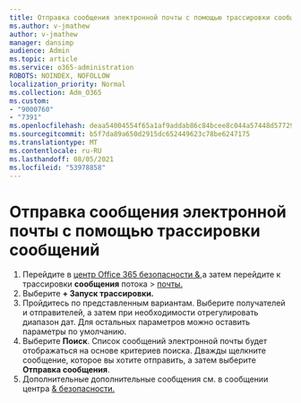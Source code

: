 ```yaml
---
title: Отправка сообщения электронной почты с помощью трассировки сообщений
ms.author: v-jmathew
author: v-jmathew
manager: dansimp
audience: Admin
ms.topic: article
ms.service: o365-administration
ROBOTS: NOINDEX, NOFOLLOW
localization_priority: Normal
ms.collection: Adm_O365
ms.custom:
- "9000760"
- "7391"
ms.openlocfilehash: deaa54004554f65a1af9addab86c84bcee8c044a57448d577299c452ce5cf1a1
ms.sourcegitcommit: b5f7da89a650d2915dc652449623c78be6247175
ms.translationtype: MT
ms.contentlocale: ru-RU
ms.lasthandoff: 08/05/2021
ms.locfileid: "53978858"
---
```

# <a name="submit-an-email-message-using-message-trace"></a>Отправка сообщения электронной почты с помощью трассировки сообщений

1. Перейдите в [центр Office 365 безопасности &,](https://go.microsoft.com/fwlink/p/?linkid=2077143)а затем перейдите к трассировки **сообщения** потока  >  [почты.](https://go.microsoft.com/fwlink/?linkid=2101048)
2. Выберите **+ Запуск трассировки.**
3. Пройдитесь по представленным вариантам. Выберите получателей и отправителей, а затем при необходимости отрегулировать диапазон дат. Для остальных параметров можно оставить параметры по умолчанию.
4. Выберите **Поиск**. Список сообщений электронной почты будет отображаться на основе критериев поиска. Дважды щелкните сообщение, которое вы хотите отправить, а затем выберите **Отправка сообщения**.
5. Дополнительные дополнительные сообщения см. в сообщении центра [& безопасности.](https://go.microsoft.com/fwlink/?linkid=2101557)
